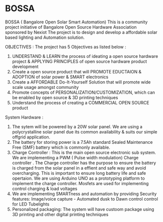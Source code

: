 # BOSSA
BOSSA ( Bangalore Open Solar Smart Automation)
This is a community project initiative of Bangalore Open Source Hardware Association sponsored by Nexiot
The project is to design and develop a affordable solar based lighting and Automation solution.

OBJECTIVES :
The project has 5 Objectives as listed below :
   1. UNDERSTAND & LEARN the process of ideating a open source hardware project & APPLYING PRINCIPLES of open source hardware product development
   2. Create a open source product that will PROMOTE EDUCTAION & ADOPTION of solar power & SMART electronics
   3. Create a AFFORDABLE Do-It-Yourself Solution that will promote wide scale usage amongst community 
   4. Promote concepts of PERSONALIZATION/CUSTOMIZATION, which can be enabled by open source & 3D printing techniques
   5. Understand the process of creating a COMMERCIAL OPEN SOURCE product


System Hardware :
1. The sytem will be powered by a 20W solar panel. We are using a polycrystalline solar panel due its common availability & suits our simple offgrid application.
2. The battery for storing power is a 7.5Ah standard Sealed Maintenance Free (SMF) battery which is commonly available.
3. Charge Controller : This is the main open source electronic sub system. We are implementing a PWM ( Pulse width modulation) Charge controller . The Charge controller has the purpose to ensure the battery is charged from the solar panel in a effient and safe way and avoid overcharging. This is important to ensure long battery life and safe opertaion.
We are using Arduino UNO as a prototyping platform to implement the charge controller. Mosfets are used for implementing control charging & load voltages
4. We are implementing SMARTness and automation by providing Security features: Image/voice capture - Automated dusk to Dawn control control for LED Tubelights
5. Personalized packaging: The system will have custoom package using 3D printing and other digital printing techniques

